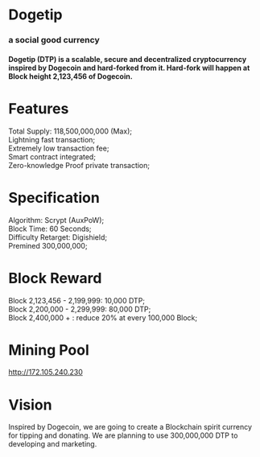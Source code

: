 # Dogetip
### a social good currency


#### Dogetip (DTP) is a scalable, secure and decentralized cryptocurrency inspired by Dogecoin and hard-forked from it.  Hard-fork will happen at Block height 2,123,456 of Dogecoin.

# Features

Total Supply: 118,500,000,000 (Max);  
Lightning fast transaction;  
Extremely low transaction fee;  
Smart contract integrated;  
Zero-knowledge Proof private transaction;  

# Specification
Algorithm: Scrypt (AuxPoW);  
Block Time: 60 Seconds;  
Difficulty Retarget: Digishield;  
Premined 300,000,000;  

# Block Reward     
Block 2,123,456 - 2,199,999: 10,000 DTP;  
Block 2,200,000 - 2,299,999: 80,000 DTP;  
Block 2,400,000 + :  reduce 20%  at every 100,000 Block;  

# Mining Pool  
http://172.105.240.230



# Vision
Inspired by Dogecoin, we are going to create a Blockchain spirit currency for tipping  and donating.
We are planning to use 300,000,000 DTP to developing and marketing.
